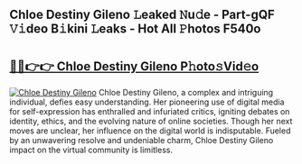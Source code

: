 ## Chloe Destiny Gileno 𝙻eaked 𝙽u𝚍e - Part-gQF 𝚅𝚒deo B𝚒kini 𝙻eaks - Hot All 𝙿hotos F540o

# <h2><a href="http://ld39ft7.urlbe.top/?page=Chloe+Destiny+Gileno">🔗🔗👉👉 Chloe Destiny Gileno P𝚑oto𝚜Vid𝚎o</a></h2>

[![Chloe Destiny Gileno](https://i.imgur.com/eBuTRDB.gif)](http://ld39ft7.urlbe.top/?page=Chloe+Destiny+Gileno)
Chloe Destiny Gileno, a complex and intriguing individual, defies easy understanding. Her pioneering use of digital media for self-expression has enthralled and infuriated critics, igniting debates on identity, ethics, and the evolving nature of online societies. Though her next moves are unclear, her influence on the digital world is indisputable. Fueled by an unwavering resolve and undeniable charm, Chloe Destiny Gileno impact on the virtual community is limitless.
